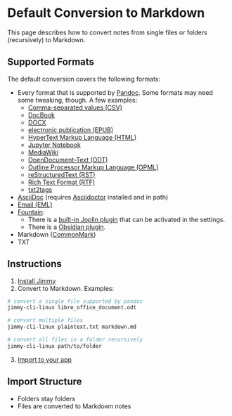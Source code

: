 # Default Conversion to Markdown

This page describes how to convert notes from single files or folders (recursively) to Markdown.

## Supported Formats

The default conversion covers the following formats:

- Every format that is supported by [Pandoc](https://pandoc.org/). Some formats may need some tweaking, though. A few examples:
    - [Comma-separated values (CSV)](https://en.wikipedia.org/wiki/Comma-separated_values)
    - [DocBook](https://docbook.org/)
    - [DOCX](https://en.wikipedia.org/wiki/Office_Open_XML)
    - [electronic publication (EPUB)](https://www.w3.org/community/epub3/)
    - [HyperText Markup Language (HTML)](https://www.w3.org/html/)
    - [Jupyter Notebook](https://jupyter.org/)
    - [MediaWiki](https://www.mediawiki.org/wiki/Help:Formatting)
    - [OpenDocument-Text (ODT)](https://en.wikipedia.org/wiki/OpenDocument)
    - [Outline Processor Markup Language (OPML)](http://opml.org/)
    - [reStructuredText (RST)](https://docutils.sourceforge.io/rst.html)
    - [Rich Text Format (RTF)](https://en.wikipedia.org/wiki/Rich_Text_Format)
    - [txt2tags](https://txt2tags.org/)
- [AsciiDoc](https://docs.asciidoctor.org/asciidoc/latest/) (requires [Asciidoctor](https://asciidoctor.org/) installed and in path)
- [Email (EML)](https://en.wikipedia.org/wiki/Email#Filename_extensions)
- [Fountain](https://fountain.io/):
    - There is a [built-in Joplin plugin](https://joplinapp.org/help/apps/markdown/#markdown-plugins) that can be activated in the settings.
    - There is a [Obsidian plugin](https://github.com/Darakah/obsidian-fountain).
- Markdown ([CommonMark](https://commonmark.org/))
- TXT

## Instructions

1. [Install Jimmy](../index.md#installation)
2. Convert to Markdown. Examples:
```sh
# convert a single file supported by pandoc
jimmy-cli-linux libre_office_document.odt

# convert multiple files
jimmy-cli-linux plaintext.txt markdown.md

# convert all files in a folder recursively
jimmy-cli-linux path/to/folder
```
3. [Import to your app](../import_instructions.md)

## Import Structure

- Folders stay folders
- Files are converted to Markdown notes
